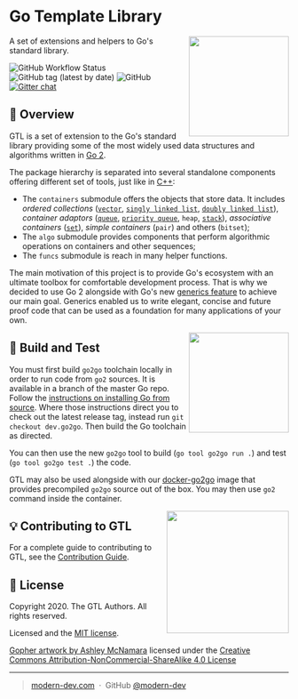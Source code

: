 
# Go Template Library

<img src="http://modern-dev.com/images/gtl/gtl_logo.png" width="180" align="right" />

A set of extensions and helpers to Go's standard library.

![GitHub Workflow Status](https://img.shields.io/github/workflow/status/modern-dev/gtl/Build%20&%20Test%20workflow?style=flat) ![GitHub tag (latest by date)](https://img.shields.io/github/v/tag/modern-dev/gtl?style=flat)  ![GitHub](https://img.shields.io/github/license/modern-dev/gtl?style=flat)  [![Gitter chat](https://badges.gitter.im/gitterHQ/gitter.png)](https://gitter.im/modern-dev/gtl)

## :pushpin: Overview


GTL is a set of extension to the Go's standard library providing some of the most widely used data structures and algorithms written in [Go 2](https://go.googlesource.com/go/+/refs/heads/dev.go2go/README.go2go.md).

The package hierarchy is separated into several standalone components offering different set of tools, just like in [C++](https://en.wikipedia.org/wiki/Standard_Template_Library):
- The `containers` submodule offers the objects that store data. It includes *ordered collections* ([`vector`](https://en.wikipedia.org/wiki/Vector_(STL)), [`singly linked list`](https://en.wikipedia.org/wiki/Linked_list), [`doubly linked list`](https://en.wikipedia.org/wiki/Doubly_linked_list)), *container adaptors* ([`queue`](https://en.wikipedia.org/wiki/Queue_(data_structure)), [`priority queue`](https://en.wikipedia.org/wiki/Priority_queue), `heap`, [`stack`](https://en.wikipedia.org/wiki/Stack_(data_structure))), *associative containers* ([`set`](https://en.wikipedia.org/wiki/Set_(computer_science))), *simple containers* (`pair`) and others (`bitset`);
- The `algo` submodule provides components that perform algorithmic operations on containers and other sequences;
- The `funcs` submodule is reach in many helper functions.

The main motivation of this project is to provide Go's ecosystem with an ultimate toolbox for comfortable development process. That is why we decided to use Go 2 alongside with Go's new [generics feature](https://blog.golang.org/generics-next-step) to achieve our main goal. Generics enabled us to write elegant, concise and future proof code that can be used as a foundation for many applications of your own.

<img src="http://modern-dev.com/images/gtl/GOPHER_LAPTOP.png" width="180" align="right" />

## :minidisc: Build and Test

You must first build `go2go` toolchain locally in order to run code from `go2` sources. It is available in a branch of the master Go repo. Follow the [instructions on installing Go from source](https://golang.org/doc/install/source). Where those instructions direct you to check out the latest release tag, instead run `git checkout dev.go2go`. Then build the Go toolchain as directed.

You can then use the new `go2go` tool to build (`go tool go2go run .`) and test (`go tool go2go test .`) the code.

GTL may also be used alongside with our [docker-go2go](https://github.com/modern-dev/docker-go2go) image that provides precompiled `go2go` source out of the box. You may then use `go2` command inside the container.

<img src="http://modern-dev.com/images/gtl/GOPHER_SHARE.png" width="220" align="right" />

## :bulb: Contributing to GTL

For a complete guide to contributing to GTL, see the [Contribution Guide](https://github.com/modern-dev/gtl/blob/master/CONTRIBUTING.md).

## :green_book: License

Copyright 2020. The GTL Authors. All rights reserved.

Licensed and the [MIT license](https://raw.githubusercontent.com/modern-dev/gtl/master/LICENSE).

[Gopher artwork by Ashley McNamara](https://github.com/ashleymcnamara/gophers) licensed under the [Creative Commons Attribution-NonCommercial-ShareAlike 4.0 License](https://creativecommons.org/licenses/by-nc-sa/4.0/)

---

> [modern-dev.com](http://modern-dev.com) &nbsp;&middot;&nbsp;
> GitHub [@modern-dev](https://github.com/modern-dev)